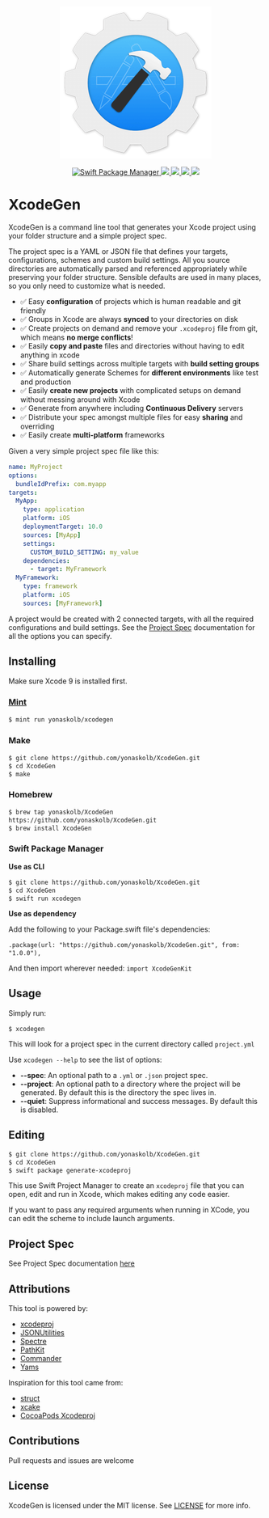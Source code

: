 <p align="center">
<a href="https://github.com/yonaskolb/XcodeGen">
<img src="Assets/Logo_animated.gif" alt="XcodeGen" />
</a>
</p>
<p align="center">
  <a href="https://swift.org/package-manager">
    <img src="https://img.shields.io/badge/spm-compatible-brightgreen.svg?style=flat" alt="Swift Package Manager" />
  </a>
  <a href="https://github.com/yonaskolb/XcodeGen/releases">
    <img src="https://img.shields.io/github/release/yonaskolb/xcodegen.svg"/>
  </a>
  <a href="https://travis-ci.org/yonaskolb/XcodeGen">
    <img src="https://img.shields.io/travis/yonaskolb/XcodeGen/master.svg?style=flat"/>
  </a>
  <a href="https://github.com/yonaskolb/XcodeGen/blob/master/LICENSE">
    <img src="https://img.shields.io/github/license/mashape/apistatus.svg"/>
  </a>
  <a href="http://xcodeswift.herokuapp.com/">
    <img src="https://xcodeswift.herokuapp.com/badge.svg">
  </a>
</p>

# XcodeGen

XcodeGen is a command line tool that generates your Xcode project using your folder structure and a simple project spec.

The project spec is a YAML or JSON file that defines your targets, configurations, schemes and custom build settings. All you source directories are automatically parsed and referenced appropriately while preserving your folder structure. Sensible defaults are used in many places, so you only need to customize what is needed.

- ✅ Easy **configuration** of projects which is human readable and git friendly
- ✅ Groups in Xcode are always **synced** to your directories on disk
- ✅ Create projects on demand and remove your `.xcodeproj` file from git, which means **no merge conflicts**!
- ✅ Easily **copy and paste** files and directories without having to edit anything in xcode
- ✅ Share build settings across multiple targets with **build setting groups**
- ✅ Automatically generate Schemes for **different environments** like test and production
- ✅ Easily **create new projects** with complicated setups on demand without messing around with Xcode
- ✅ Generate from anywhere including **Continuous Delivery** servers
- ✅ Distribute your spec amongst multiple files for easy **sharing** and overriding
- ✅ Easily create **multi-platform** frameworks

Given a very simple project spec file like this:

```yaml
name: MyProject
options:
  bundleIdPrefix: com.myapp
targets:
  MyApp:
    type: application
    platform: iOS
    deploymentTarget: 10.0
    sources: [MyApp]
    settings:
      CUSTOM_BUILD_SETTING: my_value
    dependencies:
      - target: MyFramework
  MyFramework:
    type: framework
    platform: iOS
    sources: [MyFramework]
```
A project would be created with 2 connected targets, with all the required configurations and build settings. See the [Project Spec](Docs/ProjectSpec.md) documentation for all the options you can specify.

## Installing
Make sure Xcode 9 is installed first.

### [Mint](https://github.com/yonaskolb/mint)
```sh
$ mint run yonaskolb/xcodegen
```

### Make

```
$ git clone https://github.com/yonaskolb/XcodeGen.git
$ cd XcodeGen
$ make
```

### Homebrew

```
$ brew tap yonaskolb/XcodeGen https://github.com/yonaskolb/XcodeGen.git
$ brew install XcodeGen
```

### Swift Package Manager

**Use as CLI**

```
$ git clone https://github.com/yonaskolb/XcodeGen.git
$ cd XcodeGen
$ swift run xcodegen
```

**Use as dependency**

Add the following to your Package.swift file's dependencies:

```
.package(url: "https://github.com/yonaskolb/XcodeGen.git", from: "1.0.0"),
```

And then import wherever needed: `import XcodeGenKit`

## Usage

Simply run:

```
$ xcodegen
```

This will look for a project spec in the current directory called `project.yml`

Use `xcodegen --help` to see the list of options:

- **--spec**: An optional path to a `.yml` or `.json` project spec.
- **--project**: An optional path to a directory where the project will be generated. By default this is the directory the spec lives in.
- **--quiet**: Suppress informational and success messages. By default this is disabled.

## Editing
```
$ git clone https://github.com/yonaskolb/XcodeGen.git
$ cd XcodeGen
$ swift package generate-xcodeproj
```
This use Swift Project Manager to create an `xcodeproj` file that you can open, edit and run in Xcode, which makes editing any code easier.

If you want to pass any required arguments when running in XCode, you can edit the scheme to include launch arguments.

## Project Spec
See Project Spec documentation [here](Docs/ProjectSpec.md)

## Attributions

This tool is powered by:

- [xcodeproj](https://github.com/carambalabs/xcodeproj)
- [JSONUtilities](https://github.com/yonaskolb/JSONUtilities)
- [Spectre](https://github.com/kylef/Spectre)
- [PathKit](https://github.com/kylef/PathKit)
- [Commander](https://github.com/kylef/Commander)
- [Yams](https://github.com/jpsim/Yams)

Inspiration for this tool came from:

- [struct](https://github.com/workshop/struct)
- [xcake](https://github.com/jcampbell05/xcake)
- [CocoaPods Xcodeproj](https://github.com/CocoaPods/Xcodeproj)

## Contributions
Pull requests and issues are welcome

## License

XcodeGen is licensed under the MIT license. See [LICENSE](LICENSE) for more info.
